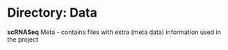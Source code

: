 # Directory: Data

**scRNASeq**
Meta - contains files with extra (meta data) information used in the project
